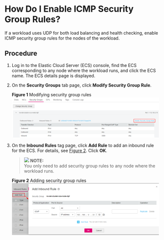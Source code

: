 # How Do I Enable ICMP Security Group Rules?<a name="cce_01_0084"></a>

If a workload uses UDP for both load balancing and health checking, enable  ICMP security group  rules for the nodes of the workload.

## Procedure<a name="section865612352391"></a>

1.  Log in to the Elastic Cloud Server \(ECS\) console, find the ECS corresponding to any node where the workload runs, and click the ECS name. The ECS details page is displayed.
2.  On the  **Security Groups**  tab page, click  **Modify Security Group Rule**.

    **Figure  1**  Modifying security group rules<a name="fig1975116510166"></a>  
    ![](figures/modifying-security-group-rules.png "modifying-security-group-rules")

3.  On the  **Inbound Rules**  tag page, click  **Add Rule**  to add an inbound rule for the ECS. For details, see  [Figure 2](#fig11855954171611). Click  **OK**.

    >![](/images/icon-note.gif) **NOTE:**   
    >You only need to add security group rules to any node where the workload runs.  

    **Figure  2**  Adding security group rules<a name="fig11855954171611"></a>  
    ![](figures/adding-security-group-rules.png "adding-security-group-rules")


